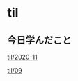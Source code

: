 # til

## 今日学んだこと

[til/2020\-11](https://github.com/tokiohamamatsu/til/blob/master/tir/2020-11.md#09)

[til/09](https://github.com/tokiohamamatsu/til/blob/master/%E6%B4%BB%E5%8B%95%E8%A8%98%E9%8C%B2/11/09.md)